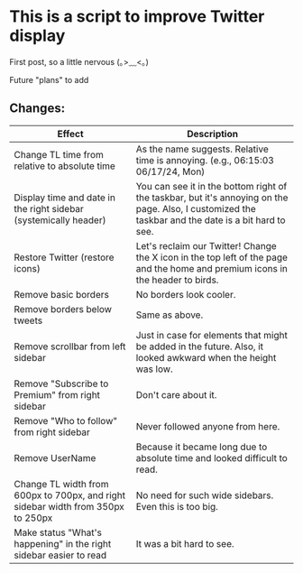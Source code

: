 # This is a script to improve Twitter display

First post, so a little nervous (｡>﹏<｡)

Future "plans" to add

## Changes:

| Effect                                                                           | Description                                                                                                                                         |
| -------------------------------------------------------------------------------- | --------------------------------------------------------------------------------------------------------------------------------------------------- |
| Change TL time from relative to absolute time                                    | As the name suggests. Relative time is annoying. (e.g., 06:15:03 06/17/24, Mon)                                                                     |
| Display time and date in the right sidebar (systemically header)                 | You can see it in the bottom right of the taskbar, but it's annoying on the page. Also, I customized the taskbar and the date is a bit hard to see. |
| Restore Twitter (restore icons)                                                  | Let's reclaim our Twitter! Change the X icon in the top left of the page and the home and premium icons in the header to birds.                     |
| Remove basic borders                                                             | No borders look cooler.                                                                                                                             |
| Remove borders below tweets                                                      | Same as above.                                                                                                                                      |
| Remove scrollbar from left sidebar                                               | Just in case for elements that might be added in the future. Also, it looked awkward when the height was low.                                       |
| Remove "Subscribe to Premium" from right sidebar                                 | Don't care about it.                                                                                                                                |
| Remove "Who to follow" from right sidebar                                        | Never followed anyone from here.                                                                                                                    |
| Remove UserName                                                                  | Because it became long due to absolute time and looked difficult to read.                                                                           |
| Change TL width from 600px to 700px, and right sidebar width from 350px to 250px | No need for such wide sidebars. Even this is too big.                                                                                               |
| Make status "What's happening" in the right sidebar easier to read               | It was a bit hard to see.                                                                                                                           |
